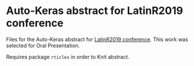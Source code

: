 Auto-Keras abstract for LatinR2019 conference
================

Files for the Auto-Keras abstract for [LatinR2019
conference](https://latin-r.com/). This work was selected for Oral
Presentation.

Requires package `rticles` in order to Knit abstract.
